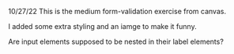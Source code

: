 
10/27/22 
This is the medium form-validation exercise from canvas. 

I added some extra styling and an iamge to make it funny. 

Are input elements supposed to be nested in their label elements?
